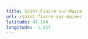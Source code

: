 ```yaml
---
title: Saint-Fiacre-sur-Maine
url: /saint-fiacre-sur-maine/
latitude: 47.144
longitude: -1.417
---
```


